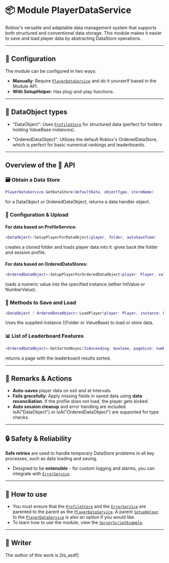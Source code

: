 # 📦 Module PlayerDataService

Roblox's versatile and adaptable data management system that supports both structured and conventional data storage. This module makes it easier to save and load player data by abstracting DataStore operations.

---

## 🔧 Configuration

The module can be configured in two ways:

* **Manually**: Require [`PlayerDataService`](./PlayerDataService.lua) and do it yourserlf based in the Module API.
* **With SetupHelper**: Has plug-and-play functions.

---

## 🧪 DataObject types

* "DataObject": Uses [`ProfileStore`](https://devforum.roblox.com/t/profilestore-save-your-player-data-easy-datastore-module/3190543) for structured data (perfect for folders holding ValueBase instances).

* "OrderedDataObject": Utilizes the default Roblox's OrderedDataStore, which is perfect for basic numerical rankings and leaderboards.

---

## Overview of the 🧱 API

### 🗃️ Obtain a Data Store

```lua
PlayerDataService.GetDataStore(defaultData, objectType, storeName)
```
for a DataObject or OrderedDataObject, returns a data handler object.

### 📂 Configuration & Upload

#### For data based on ProfileService:

```lua
<DataObject>:SetupPlayerForDataObject(player, folder, autoSaveTime)
```

creates a cloned folder and loads player data into it. gives back the folder and session profile.

#### For data based on OrderedDataStores:

```lua
<OrderedDataObject>:SetupPlayerForOrderedDataObject(player: Player, valueInstance: IntValue | NumberValue, autoSaveTime: number)
```
loads a numeric value into the specified instance (either IntValue or NumberValue).

### 🔄 Methods to Save and Load

```lua
<DataObject | OrderedDataObject>:LoadPlayer(player: Player, instance: Folder | NumberValue | IntValue) DataObject | OrderedDataObject>:SavePlayer(player: Player, instance: Folder | NumberValue | IntValue)
```
Uses the supplied instance ({Folder or ValueBase) to load or store data.

### 📊 List of Leaderboard Features

```lua
<OrderedDataObject>:GetSortedAsync(IsAncending: boolean, pageSize: number, minValue: number?, maxValue: number?)
```
returns a page with the leaderboard results sorted.

---

## 📌 Remarks & Actions

* **Auto-saves** player data on exit and at intervals. 
* **Fails gracefully**: Apply missing fields in saved data using **data reconciliation**. If the profile does not load, the player gets kicked.
* **Auto session cleanup** and error handling are included. IsA("DataObject") or IsA("OrderedDataObject") are supported for type checks.

---

## 🔒 Safety & Reliability

**Safe retries** are used to handle temporary DataStore problems in all key processes, such as data loading and saving.
* Designed to be **extensible** - for custom logging and alarms, you can integrate with [`ErrorService`](./ErrorService.lua).

---

## 💭 How to use

* You must ensure that the [`ProfileStore`](https://devforum.roblox.com/t/profilestore-save-your-player-data-easy-datastore-module/3190543) and the [`ErrorService`](./ErrorService.lua) are parented to the parent as the [`PlayerDataService`](./PlayerDataService.lua). A parent [`SetupHelper`](./SetupHelper.lua) to the [`PlayerDataService`](./PlayerDataService.lua) is also an option if you would like.
* To learn how to use the module, view the [`ServerScriptExample`](./ServerScriptExample.lua).

---

## 📄 Writer
The author of this work is \[its\_asdf]
